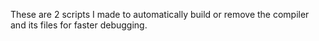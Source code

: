 These are 2 scripts I made to automatically build or remove the compiler and its files for faster debugging.
